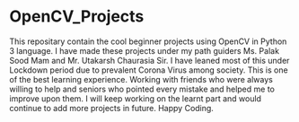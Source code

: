 # OpenCV_Projects

This repositary contain the cool beginner projects using OpenCV in Python 3 language.
I have made these projects under my path guiders Ms. Palak Sood Mam and Mr. Utakarsh Chaurasia Sir.
I have leaned most of this under Lockdown period due to prevalent Corona Virus among society.
This is one of the best learning experience. 
Working with friends who were always willing to help and seniors who pointed every mistake and helped me to improve upon them.
I will keep working on the learnt part and would continue to add more projects in future.
Happy Coding.
